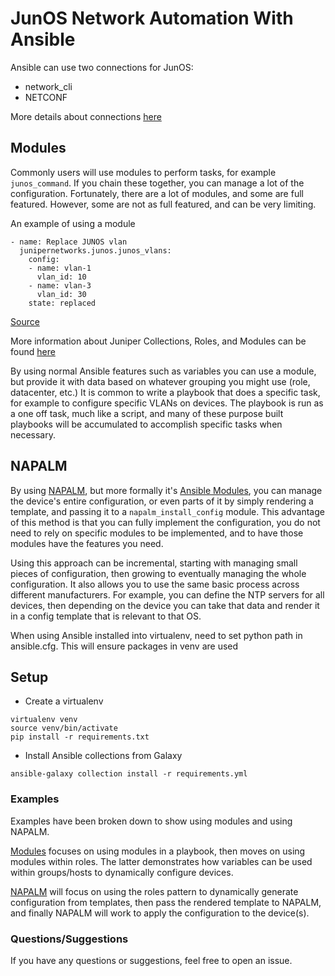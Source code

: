 # JunOS Network Automation With Ansible

Ansible can use two connections for JunOS:

* network_cli
* NETCONF

More details about connections [here](https://docs.ansible.com/ansible/latest/network/user_guide/platform_junos.html)

## Modules

Commonly users will use modules to perform tasks, for example `junos_command`. If you chain these together, you can manage a lot of the configuration.
Fortunately, there are a lot of modules, and some are full featured. However, some are not as full featured, and can be very limiting.

An example of using a module

```
- name: Replace JUNOS vlan
  junipernetworks.junos.junos_vlans:
    config:
    - name: vlan-1
      vlan_id: 10
    - name: vlan-3
      vlan_id: 30
    state: replaced
```

[Source](https://docs.ansible.com/ansible/latest/collections/junipernetworks/junos/junos_vlans_module.html#ansible-collections-junipernetworks-junos-junos-vlans-module)

More information about Juniper Collections, Roles, and Modules can be found [here](https://www.juniper.net/documentation/us/en/software/junos-ansible/ansible/topics/concept/junos-ansible-modules-overview.html)

By using normal Ansible features such as variables you can use a module, but provide it with data based on whatever grouping you might use (role, datacenter, etc.)
It is common to write a playbook that does a specific task, for example to configure specific VLANs on devices. The playbook is run as a one off task, much like a script,
and many of these purpose built playbooks will be accumulated to accomplish specific tasks when necessary.

## NAPALM

By using [NAPALM](https://napalm.readthedocs.io/en/latest/), but more formally it's [Ansible Modules](https://github.com/napalm-automation/napalm-ansible), you can manage the
device's entire configuration, or even parts of it by simply rendering a template, and passing it to a `napalm_install_config` module. This advantage of this method is that you
can fully implement the configuration, you do not need to rely on specific modules to be implemented, and to have those modules have the features you need.

Using this approach can be incremental, starting with managing small pieces of configuration, then growing to eventually managing the whole configuration. It also allows you to
use the same basic process across different manufacturers. For example, you can define the NTP servers for all devices, then depending on the device you can take that data and
render it in a config template that is relevant to that OS.

When using Ansible installed into virtualenv, need to set python path in ansible.cfg. This will ensure packages in venv are used

## Setup

* Create a virtualenv

```
virtualenv venv
source venv/bin/activate
pip install -r requirements.txt
```

* Install Ansible collections from Galaxy

```
ansible-galaxy collection install -r requirements.yml
```

### Examples

Examples have been broken down to show using modules and using NAPALM.

[Modules](./modules) focuses on using modules in a playbook, then moves on using modules within roles. The latter demonstrates how variables can be used within groups/hosts to dynamically configure devices.

[NAPALM](./napalm) will focus on using the roles pattern to dynamically generate configuration from templates, then pass the rendered template to NAPALM, and finally NAPALM will work to apply the configuration to the device(s).

### Questions/Suggestions

If you have any questions or suggestions, feel free to open an issue.
